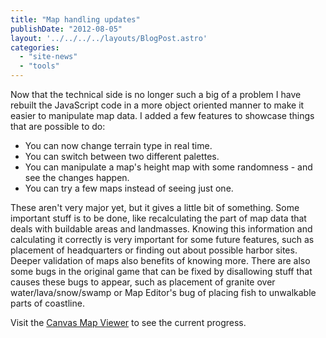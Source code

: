 ```yaml
---
title: "Map handling updates"
publishDate: "2012-08-05"
layout: '../../../../layouts/BlogPost.astro'
categories: 
  - "site-news"
  - "tools"
---
```


Now that the technical side is no longer such a big of a problem I have rebuilt the JavaScript code in a more object oriented manner to make it easier to manipulate map data. I added a few features to showcase things that are possible to do:

- You can now change terrain type in real time.
- You can switch between two different palettes.
- You can manipulate a map's height map with some randomness - and see the changes happen.
- You can try a few maps instead of seeing just one.

These aren't very major yet, but it gives a little bit of something. Some important stuff is to be done, like recalculating the part of map data that deals with buildable areas and landmasses. Knowing this information and calculating it correctly is very important for some future features, such as placement of headquarters or finding out about possible harbor sites. Deeper validation of maps also benefits of knowing more. There are also some bugs in the original game that can be fixed by disallowing stuff that causes these bugs to appear, such as placement of granite over water/lava/snow/swamp or Map Editor's bug of placing fish to unwalkable parts of coastline.

Visit the [Canvas Map Viewer](/canvas/) to see the current progress.
